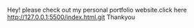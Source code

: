 Hey! please check out my personal portfolio website.click here 
http://127.0.0.1:5500/index.html.git Thankyou

